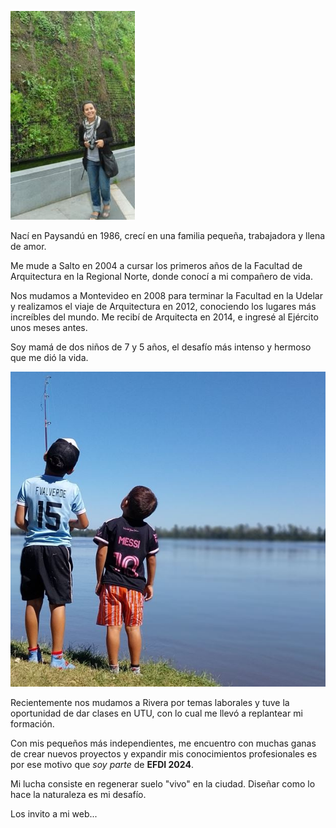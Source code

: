 

![](../images/yo.JPG)


 
Nací en Paysandú en 1986, crecí en una familia pequeña, trabajadora y llena de amor.

Me mude a Salto en 2004 a cursar los primeros años de la Facultad de Arquitectura en la Regional Norte, donde conocí a mi compañero de vida. 

Nos mudamos a Montevideo en 2008 para terminar la Facultad en la Udelar y realizamos el viaje de Arquitectura en 2012, conociendo los lugares más increíbles del mundo.
Me recibí de Arquitecta en 2014, e ingresé al Ejército unos meses antes. 

Soy mamá de dos niños de 7 y 5 años, el desafío más intenso y hermoso que me dió la vida. 

![](../images/peques2.JPG)

Recientemente nos mudamos a Rivera por temas laborales y tuve la oportunidad de dar clases en UTU, con lo cual me llevó a replantear mi formación.

Con mis pequeños más independientes, me encuentro con muchas ganas de crear nuevos proyectos y expandir mis conocimientos profesionales es por ese motivo que *soy parte* de **EFDI 2024**. 

Mi lucha consiste en regenerar suelo "vivo" en la ciudad. Diseñar como lo hace la naturaleza es mi desafío.  
 
Los invito a mi web... 


[foto]: ../images/foto.jpg 